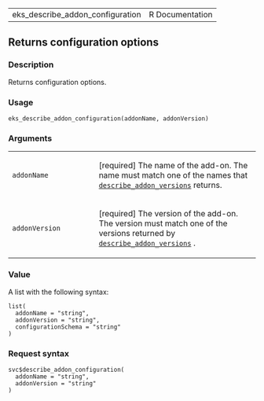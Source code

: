<table style="width: 100%;">
<tbody>
<tr class="odd">
<td>eks_describe_addon_configuration</td>
<td style="text-align: right;">R Documentation</td>
</tr>
</tbody>
</table>

## Returns configuration options

### Description

Returns configuration options.

### Usage

    eks_describe_addon_configuration(addonName, addonVersion)

### Arguments

<table>
<colgroup>
<col style="width: 35%" />
<col style="width: 65%" />
</colgroup>
<tbody>
<tr class="odd">
<td><code
id="eks_describe_addon_configuration_:_addonName">addonName</code></td>
<td><p>[required] The name of the add-on. The name must match one of the
names that <a
href="https://docs.aws.amazon.com/eks/latest/APIReference/API_DescribeAddonVersions.html"><code>describe_addon_versions</code></a>
returns.</p></td>
</tr>
<tr class="even">
<td><code
id="eks_describe_addon_configuration_:_addonVersion">addonVersion</code></td>
<td><p>[required] The version of the add-on. The version must match one
of the versions returned by <a
href="https://docs.aws.amazon.com/eks/latest/APIReference/API_DescribeAddonVersions.html"><code>describe_addon_versions</code></a>
.</p></td>
</tr>
</tbody>
</table>

### Value

A list with the following syntax:

    list(
      addonName = "string",
      addonVersion = "string",
      configurationSchema = "string"
    )

### Request syntax

    svc$describe_addon_configuration(
      addonName = "string",
      addonVersion = "string"
    )
